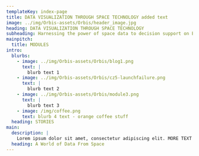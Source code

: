```yaml
---
templateKey: index-page
title: DATA VISUALIZATION THROUGH SPACE TECHNOLOGY added text
image: ../img/Orbis-assets/Orbis/header_image.jpg
heading: DATA VISUALIZATION THROUGH SPACE TECHNOLOGY
subheading: Harnessing the power of space data to decision support on Earth.
mainpitch:
  title: MODULES
intro:
  blurbs:
    - image: ../img/Orbis-assets/Orbis/blog1.png
      text: |
        blurb text 1
    - image: ../img/Orbis-assets/Orbis/cz5-launchfailure.png
      text: |
        blurb text 2
    - image: ../img/Orbis-assets/Orbis/module3.png
      text: |
        blurb text 3
    - image: /img/coffee.png
      text: blurb 4 text - orange coffee stuff
  heading: STORIES
main:
  description: |
    Lorem ipsum dolor sit amet, consectetur adipiscing elit. MORE TEXT ADDED.
  heading: A World of Data From Space
---
```


